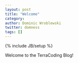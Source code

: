 ```yaml
---
layout: post
title: "Welcome"
category: 
author: Dominic Wroblewski
twitter: domness
tags: []
---
```

{% include JB/setup %}

Welcome to the TerraCoding Blog!
